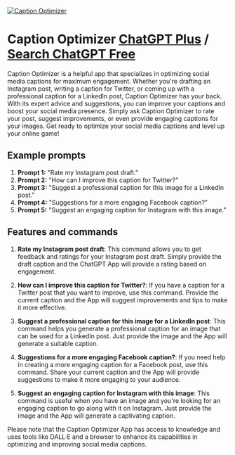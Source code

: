 
[![Caption Optimizer](https://files.oaiusercontent.com/file-hebbDZyGO1Z8FjnbHJehtOfS?se=2123-10-20T06%3A23%3A10Z&sp=r&sv=2021-08-06&sr=b&rscc=max-age%3D31536000%2C%20immutable&rscd=attachment%3B%20filename%3D73d5309a-ddc4-4029-a27f-9ef4f7d88796.png&sig=RoP4m9AFkEeSCqg66HU/DXW6fgzk77Krhn/9iHzC4hY%3D)](https://chat.openai.com/g/g-aTW0g3HTx-caption-optimizer)

# Caption Optimizer [ChatGPT Plus](https://chat.openai.com/g/g-aTW0g3HTx-caption-optimizer) / [Search ChatGPT Free](https://gptcall.net/index.html#/?search=Caption%20Optimizer)

Caption Optimizer is a helpful app that specializes in optimizing social media captions for maximum engagement. Whether you're drafting an Instagram post, writing a caption for Twitter, or coming up with a professional caption for a LinkedIn post, Caption Optimizer has your back. With its expert advice and suggestions, you can improve your captions and boost your social media presence. Simply ask Caption Optimizer to rate your post, suggest improvements, or even provide engaging captions for your images. Get ready to optimize your social media captions and level up your online game!

## Example prompts

1. **Prompt 1:** "Rate my Instagram post draft."
2. **Prompt 2:** "How can I improve this caption for Twitter?"
3. **Prompt 3:** "Suggest a professional caption for this image for a LinkedIn post."
4. **Prompt 4:** "Suggestions for a more engaging Facebook caption?"
5. **Prompt 5:** "Suggest an engaging caption for Instagram with this image."

## Features and commands

1. **Rate my Instagram post draft**: This command allows you to get feedback and ratings for your Instagram post draft. Simply provide the draft caption and the ChatGPT App will provide a rating based on engagement.

2. **How can I improve this caption for Twitter?**: If you have a caption for a Twitter post that you want to improve, use this command. Provide the current caption and the App will suggest improvements and tips to make it more effective.

3. **Suggest a professional caption for this image for a LinkedIn post**: This command helps you generate a professional caption for an image that can be used for a LinkedIn post. Just provide the image and the App will generate a suitable caption.

4. **Suggestions for a more engaging Facebook caption?**: If you need help in creating a more engaging caption for a Facebook post, use this command. Share your current caption and the App will provide suggestions to make it more engaging to your audience.

5. **Suggest an engaging caption for Instagram with this image**: This command is useful when you have an image and you're looking for an engaging caption to go along with it on Instagram. Just provide the image and the App will generate a captivating caption.

Please note that the Caption Optimizer App has access to knowledge and uses tools like DALL·E and a browser to enhance its capabilities in optimizing and improving social media captions.


